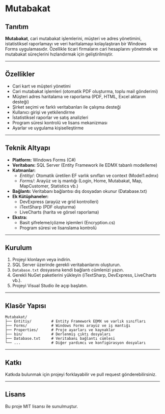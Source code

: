 # Mutabakat

## Tanıtım

**Mutabakat**, cari mutabakat işlemlerini, müşteri ve adres yönetimini, istatistiksel raporlamayı ve veri haritalamayı kolaylaştıran bir Windows Forms uygulamasıdır. Özellikle ticari firmaların cari hesaplarını yönetmek ve mutabakat süreçlerini hızlandırmak için geliştirilmiştir.

---

## Özellikler

- Cari kart ve müşteri yönetimi
- Cari mutabakat işlemleri (otomatik PDF oluşturma, toplu mail gönderimi)
- Müşteri adres haritalama ve raporlama (PDF, HTML, Excel aktarım desteği)
- Şirket seçimi ve farklı veritabanları ile çalışma desteği
- Kullanıcı girişi ve yetkilendirme
- İstatistiksel raporlar ve satış analizleri
- Program süresi kontrolü ve lisans mekanizması
- Ayarlar ve uygulama kişiselleştirme

---

## Teknik Altyapı

- **Platform:** Windows Forms (C#)
- **Veritabanı:** SQL Server (Entity Framework ile EDMX tabanlı modelleme)
- **Katmanlar:**
  - *Entitiy/*: Otomatik üretilen EF varlık sınıfları ve context (Model1.edmx)
  - *Forms/*: Arayüz ve iş mantığı (Login, Home, Mutabakat, Map, MapCustomer, Statistics vb.)
- **Bağlantı:** Veritabanı bağlantısı dış dosyadan okunur (Database.txt)
- **Ek Kütüphaneler:**  
  - DevExpress (arayüz ve grid kontrolleri)
  - iTextSharp (PDF oluşturma)
  - LiveCharts (harita ve görsel raporlama)
- **Ekstra:**  
  - Basit şifreleme/çözme işlemleri (Encryption.cs)
  - Program süresi ve lisanslama kontrolü

---

## Kurulum

1. Projeyi klonlayın veya indirin.
2. SQL Server üzerinde gerekli veritabanlarını oluşturun.
3. `Database.txt` dosyasına kendi bağlantı cümlenizi yazın.
4. Gerekli NuGet paketlerini yükleyin (iTextSharp, DevExpress, LiveCharts vb.).
5. Projeyi Visual Studio ile açıp başlatın.

---

## Klasör Yapısı

```
Mutabakat/
├── Entitiy/         # Entity Framework EDMX ve varlık sınıfları
├── Forms/           # Windows Forms arayüz ve iş mantığı
├── Properties/      # Proje ayarları ve kaynaklar
├── bin/             # Derlenmiş çıktı dosyaları
├── Database.txt     # Veritabanı bağlantı cümlesi
└── ...              # Diğer yardımcı ve konfigürasyon dosyaları
```

---

## Katkı

Katkıda bulunmak için projeyi forklayabilir ve pull request gönderebilirsiniz.

---

## Lisans

Bu proje MIT lisansı ile sunulmuştur.
